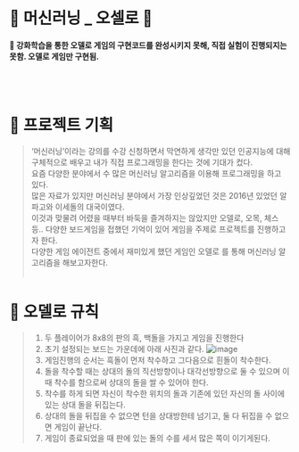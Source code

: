 # 📌 머신러닝 _ 오셀로 📌
#### 📕 강화학습을 통한 오델로 게임의 구현코드를 완성시키지 못해, 직접 실험이 진행되지는 못함. 오델로 게임만 구현됨.
<br/><br/> 

# 📌 프로젝트 기획
> ‘머신러닝’이라는 강의를 수강 신청하면서 막연하게 생각만 있던 인공지능에 대해 구체적으로 배우고 내가 직접 프로그래밍을 한다는 것에 기대가 컸다. 
> <br> 요즘 다양한 분야에서 수 많은 머신러닝 알고리즘을 이용해 프로그래밍을 하고 있다.
> <br> 많은 자료가 있지만 머신러닝 분야에서 가장 인상깊었던 것은 2016년 있었던 알파고와 이세돌의 대국이였다. 
> <br> 이것과 맞물려 어렸을 때부터 바둑을 즐겨하지는 않았지만 오델로, 오목, 체스 등.. 다양한 보드게임을 접했던 기억이 있어 게임을 주제로 프로젝트를 진행하고자 한다.
> <br> 다양한 게임 에이전트 중에서 재미있게 했던 게임인 오델로 를 통해 머신러닝 알고리즘을 해보고자한다.
<br/><br/>


# 📌 오델로 규칙
> 1.	두 플레이어가 8x8의 판의 흑, 백돌을 가지고 게임을 진행한다
> 2.	초기 설정되는 보드는 가운데에 아래 사진과 같다.
> ![image](https://user-images.githubusercontent.com/48740872/135415598-46233284-0f2c-49b9-b36f-e070e026855f.png)
> 3.	게임진행의 순서는 흑돌이 먼저 착수하고 그다음으로 흰돌이 착수한다.
> 4.	돌을 착수할 때는 상대의 돌의 직선방향이나 대각선방향으로 둘 수 있으며 이때 착수를 함으로써 상대의 돌을 쌀 수 있어야 한다.
> 5.	착수를 하게 되면 자신이 착수한 위치의 돌과 기존에 있던 자신의 돌 사이에 있는 상대 돌을 뒤집는다.
> 6.	상대의 돌을 뒤집을 수 없으면 턴을 상대방한테 넘기고, 둘 다 뒤집을 수 없으면 게임이 끝난다.
> 7.	게임이 종료되었을 때 판에 있는 돌의 수를 세서 많은 쪽이 이기게된다.









